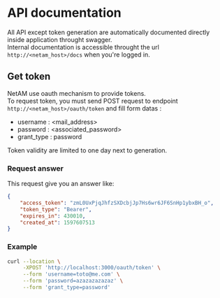 # API documentation

All API except token generation are automatically documented directly inside application throught swagger.  
Internal documentation is accessible throught the url `http://<netam_host>/docs` when you're logged in.

## Get token

NetAM use oauth mechanism to provide tokens.  
To request token, you must send POST request to endpoint `http://<netam_host>/oauth/token` and fill form datas :

- username : <mail_address>
- password : <associated_password>
- grant_type : password

Token validity are limited to one day next to generation.

### Request answer

This request give you an answer like:

```json
{
    "access_token": "zmL0UxPjqJhfzSXDcbjJp7Hs6wr6JF6SnHp1ybxBH_o",
    "token_type": "Bearer",
    "expires_in": 430010,
    "created_at": 1597607513
}
```

### Example

```bash
curl --location \
     -XPOST 'http://localhost:3000/oauth/token' \
     --form 'username=toto@me.com' \
     --form 'password=azazazazazaz' \
     --form 'grant_type=password'
```
